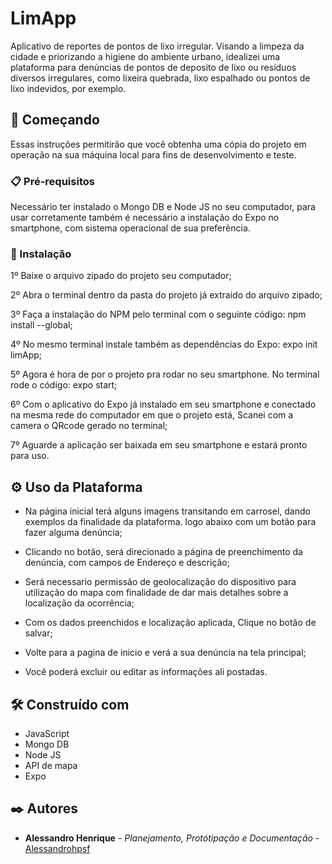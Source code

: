 # LimApp

Aplicativo de reportes de pontos de lixo irregular. Visando a limpeza da cidade e priorizando a higiene do ambiente urbano, idealizei uma plataforma para denúncias de pontos de deposito de lixo ou resíduos diversos irregulares, como lixeira quebrada, lixo espalhado ou pontos de lixo indevidos, por exemplo.

## 🚀 Começando

Essas instruções permitirão que você obtenha uma cópia do projeto em operação na sua máquina local para fins de desenvolvimento e teste.

### 📋 Pré-requisitos

Necessário ter instalado o Mongo DB e Node JS no seu computador, para usar corretamente também é necessário a instalação do Expo no smartphone, com sistema operacional de sua preferência. 


### 🔧 Instalação

1º Baixe o arquivo zipado do projeto seu computador;

2º Abra o terminal dentro da pasta do projeto já extraido do arquivo zipado;

3º Faça a instalação do NPM pelo terminal com o seguinte código: npm install --global;

4º No mesmo terminal instale também as dependências do Expo: expo init limApp;

5º Agora é hora de por o projeto pra rodar no seu smartphone. No terminal rode o código: expo start;

6º Com o aplicativo do Expo já instalado em seu smartphone e conectado na mesma rede do computador em que o projeto está, Scanei com a camera o QRcode gerado no terminal;

7º Aguarde a aplicação ser baixada em seu smartphone e estará pronto para uso.

## ⚙️ Uso da Plataforma

- Na página inicial terá alguns imagens transitando em carrosel, dando exemplos da finalidade da plataforma. logo abaixo com um botão para fazer alguma denúncia;

- Clicando no botão, será direcionado a página de preenchimento da denúncia, com campos de Endereço e descrição;

- Será necessario permissão de geolocalização do dispositivo para utilização do mapa com finalidade de dar mais detalhes sobre a localização da ocorrência;

- Com os dados preenchidos e localização aplicada, Clique no botão de salvar;

- Volte para a pagina de inicio e verá a sua denúncia na tela principal;

- Você poderá excluir ou editar as informações ali postadas.


## 🛠️ Construído com

- JavaScript
- Mongo DB
- Node JS
- API de mapa
- Expo


## ✒️ Autores

* **Alessandro Henrique** - *Planejamento, Protótipação e Documentação* - [Alessandrohpsf](https://github.com/alessandrohpsf)

